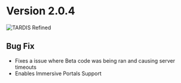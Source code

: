 # Version 2.0.4

![TARDIS Refined](https://wiki.tardisrefined.net/TARDIS-Refined-Wiki/tardis_refined_v2.png)

## Bug Fix
- Fixes a issue where Beta code was being ran and causing server timeouts
- Enables Immersive Portals Support

